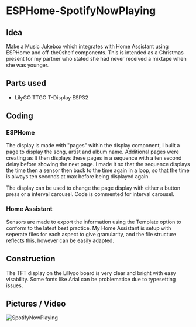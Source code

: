# ESPHome-SpotifyNowPlaying

## Idea
Make a Music Jukebox which integrates with Home Assistant using ESPHome and off-the0shelf components. This is intended as a Christmas present for my partner who stated she had never received a mixtape when she was younger.


## Parts used

- LilyGO TTGO T-Display ESP32

## Coding

### ESPHome
The display is made with "pages" within the display component, I built a page to display the song, artist and album name. Additional pages were creating as 
It then displays these pages in a sequence with a ten second delay before showing the next page.
I made it so that the sequence displays the time then a sensor then back to the time again in a loop, so that the time is always ten seconds at max before being displayed again.

The display can be used to change the page display with either a button press or a interval carousel. Code is commented for interval carousel.

### Home Assistant
Sensors are made to export the information using the Template option to conform to the latest best practice. My Home Assistant is setup with seperate files for each aspect to give granularity, and the file structure reflects this, however can be easily adapted.

## Construction
The TFT display on the Lillygo board is very clear and bright with easy visability. Some fonts like Arial can be problematice due to typesetting issues.

## Pictures / Video

![SpotifyNowPlaying](https://user-images.githubusercontent.com/68851601/201924545-12c760c9-283e-4254-9228-4fdef07ab300.png)


